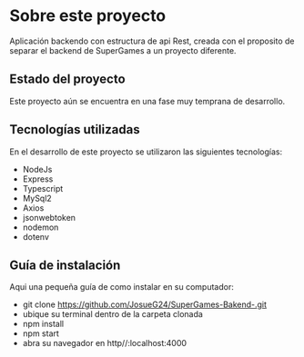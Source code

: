 # Sobre este proyecto
Aplicación backendo con estructura de api Rest, creada con el proposito de separar el backend de SuperGames a un proyecto diferente.

## Estado del proyecto

Este proyecto aún se encuentra en una fase muy temprana de desarrollo.

## Tecnologías utilizadas

En el desarrollo de este proyecto se utilizaron las siguientes tecnologías:

- NodeJs
- Express
- Typescript
- MySql2
- Axios
- jsonwebtoken
- nodemon
- dotenv

## Guía de instalación

Aqui una pequeña guía de como instalar en su computador:

- git clone https://github.com/JosueG24/SuperGames-Bakend-.git
- ubique su terminal dentro de la carpeta clonada
- npm install 
- npm start
- abra su navegador en http//:localhost:4000

